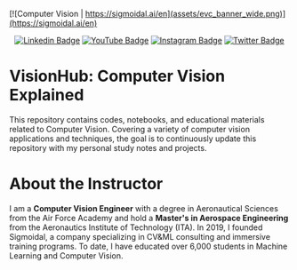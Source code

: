 [![Computer Vision | https://sigmoidal.ai/en](assets/evc_banner_wide.png)](https://sigmoidal.ai/en)

<div align="center">

[![Linkedin Badge](https://img.shields.io/badge/LinkedIn-0077B5?style=flat-square&logo=Linkedin&logoColor=white&link=https://www.linkedin.com/in/carlos-melo-data-science/)](https://www.linkedin.com/in/carlos-melo-data-science/)
[![YouTube Badge](https://img.shields.io/badge/YouTube-FF0000?style=flat-square&logo=youtube&logoColor=white)](https://www.youtube.com/@CarlosMeloSigmoidal)
[![Instagram Badge](https://img.shields.io/badge/Instagram-E4405F?style=flat-square&logo=instagram&logoColor=white)](https://www.instagram.com/carlos_melo.py)
[![Twitter Badge](https://img.shields.io/twitter/follow/:carlos_melo_py)](https://twitter.com/carlos_melo_py)

</div>

# VisionHub: Computer Vision Explained

This repository contains codes, notebooks, and educational materials related to Computer Vision. Covering a variety of computer vision applications and techniques, the goal is to continuously update this repository with my personal study notes and projects.

# About the Instructor
<p align="left">
I am a <strong>Computer Vision Engineer</strong> with a degree in Aeronautical Sciences from the Air Force Academy and hold a <strong>Master's in Aerospace Engineering</strong> from the Aeronautics Institute of Technology (ITA). In 2019, I founded Sigmoidal, a company specializing in CV&ML consulting and immersive training programs. To date, I have educated over 6,000 students in Machine Learning and Computer Vision.
</p>
<br>

